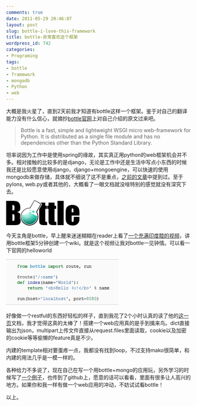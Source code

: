 ```yaml
---
comments: true
date: 2011-05-29 20:46:07
layout: post
slug: bottle-i-love-this-framework
title: bottle-非常喜欢这个框架
wordpress_id: 742
categories:
- Programing
tags:
- bottle
- framework
- mongodb
- Python
- web
---
```


大概是我火星了，直到2天前我才知道有bottle这样一个框架。鉴于对自己的翻译能力没有什么信心，就摘抄[bottle官网](http://bottlepy.org)上对自己介绍的原文过来吧。




>

>
> Bottle is a fast, simple and lightweight WSGI micro web-framework for Python. It is distributed as a single file module and has no dependencies other than the Python Standard Library.
>
>





坦率说因为工作中是使用spring的缘故，其实真正用python的web框架机会并不多。相对接触的比较多的是django，无论是工作中还是生活中写点小东西的时候我还是比较愿意使用django，django+mongoengine，可以快速的使用mongodb来做存储，具体就不细说了这不是重点，[之前的文章](/use-mongodb-with-django/)中提到过。至于pylons, web.py或者其他的，大概看了一眼文档就没啥特别的感觉就没有深究下去。




[![](/images/uploads/wp/logo_nav.png)](/bottle-i-love-this-framework/logo_nav/)




今天主角是bottle，早上醒来迷迷糊糊在reader上看了[一个充满印度腔的视频](http://simple-is-better.com/news/detail-292)，讲用bottle框架5分钟创建一个wiki。就是这个视频让我对bottle一见钟情。可以看一下官网的helloworld




[![](/images/uploads/wp/2011-05-29_bottle_hello_world.png)](/bottle-i-love-this-framework/2011-05-29_bottle_hello_world/)




好像做一个restful的东西好轻松的样子，直到我花了2个小时认真的读了他的[这一页](http://bottlepy.org/docs/dev/tutorial.html)文档，我才觉得这真的太棒了！搭建一个web应用真的是手到擒来鸟。dict直接输出为json，multipart上传文件直接从request.files里面读取，cookie以及加密的cookie等等偷懒的feature真是不少。




内建的template相对要蛋疼一点，我都没有找到loop，不过支持mako很简单，和内建的用法几乎是一模一样的。




各种给力不多说了，现在自己在写一个用bottle+mongo的应用玩，另外学习的时候写了[一个例子](https://gist.github.com/994641)，也传到了github上，愿意的话可以看看，里面有很多让人高兴的地方。如果你和我一样有做一个web应用的冲动，不妨试试看bottle！




以上。




